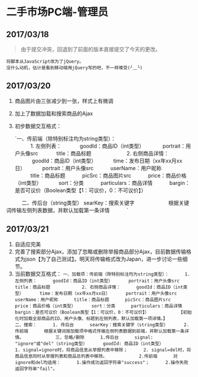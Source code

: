 # 二手市场PC端-管理员
## 2017/03/18
>由于提交冲突，回退到了前面的版本直接提交了今天的更改。

	将脚本从JavaScript改为了jQuery。
	没什么动机，估计是看到移动端用jQuery写的吧，不一样难受(╯﹏╰)


## 2017/03/20
1. 商品图片由三张减少到一张，样式上有微调

2. 加上了数据加载和搜索商品的Ajax

3. 初步数据交互格式：

	`一、传前端（除特别标注均为string类型）： 	
　　　1. 左侧列表： 
　　　	   	goodId：商品ID（int类型） 
　　　		portrait：用户头像src 
　　　		title：商品标题
　　　
　　　	2. 右侧商品详情： 
　　　		goodId：商品ID（int类型）
　　　time：发布日期（xx年xx月xx日）
　　　portrait：用户头像src
　　　userName：用户昵称
　　　title：商品标题
　　　picSrc：商品图片src
　　　price：商品价格（int类型）
　　　sort：分类
　　　particulars：商品详情
　　　bargin：是否可议价（Boolean类型【1：可议价，0：不可议价】）

　　　二、传后台（string类型） searKey：搜索关键字
　　　
　　　根据关键词传输左侧列表数据，并默认加载第一条详情
　　　`
　　　
　　　

## 2017/03/21
1. 自适应完美
2. 完善了搜索部分Ajax，添加了忽略或删除举报商品部分Ajax，目前数据传输格式为json【为了自己测试】。明天将传输格式改为Japan，进一步讨论一些细节。
3. 当前数据交互格式：
	`一、加载项：传前端（除特别标注均为string类型）：
　　　1. 左侧列表：
　　　goodId：商品ID（int类型）
　　　portrait：用户头像src
　　　title：商品标题
　　　
　　　2. 右侧商品详情：
　　　goodId：商品ID（int类型）
　　　time：发布日期（xx年xx月xx日）
　　　portrait：用户头像src
　　　userName：用户昵称
　　　title：商品标题
　　　picSrc：商品图片src
　　　price：商品价格（int类型）
　　　sort：分类
　　　particulars：商品详情
　　　bargin：是否可议价（Boolean类型【1：可议价，0：不可议价】）
　　　
　　　【初始化时加载全部商品的ID、用户头像、标题到左侧列表，默认加载第一项详情。】
　　　
　　　二、搜索：
　　　1. 传后台
　　　searKey：搜索关键字（string类型）
　　　2.传前端
　　　根据关键词按加载项中格式传输左侧列表数据到前端，并默认加载第一条详情。
　　　
　　　三、忽略/删除
　　　1.传后台
　　　signal:  "ignore"或"del"（string类型）
　　　goodId: 商品ID（int类型）
　　　
　　　1. signal=ignore时，将商品信息从举报列表中移除；
　　　2. signal=del时，将商品信息同时从举报列表和商品总列表中移除。
　　　
　　　2.传前端
　　　对ignore和del均适用：
　　　1.操作成功返回字符串"success"；
　　　2.操作失败返回字符串"fail"。
　　　`


